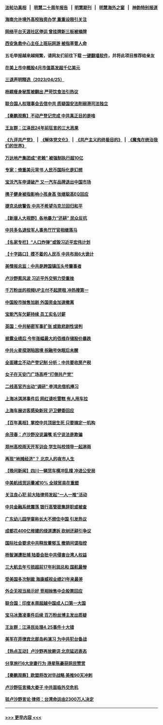 #### [法轮功真相](https://github.com/gfw-breaker/truth/blob/master/README.md?t=0) &nbsp;&nbsp;|&nbsp;&nbsp; [明慧二十周年报告](https://github.com/gfw-breaker/mh-reports/blob/master/README.md?t=0) &nbsp;&nbsp;|&nbsp;&nbsp;[明慧期刊](https://github.com/gfw-breaker/mh-qikan) &nbsp;&nbsp;|&nbsp;&nbsp; [明慧海外之窗](https://github.com/gfw-breaker/mh-news/blob/master/README.md?t=0) &nbsp;&nbsp;|&nbsp;&nbsp; [神韵特别报道](https://github.com/gfw-breaker/mh-news/blob/master/shenyun.md?t=0)
#### [海南允许境外高校独资办学 重重设限引关注](../pages/nsc413/n13981829.md?t=04261543) 
#### [网络平台天涯社区停运 曾挂牌新三板被摘牌](../pages/nsc413/n13981774.md?t=04261543) 
#### [西安急救中心主任上班玩网游 被指草菅人命](../pages/nsc413/n13981784.md?t=04261543) 
#### 五毛举报越来越频繁，请网友们前往下载 [一键翻墙软件](https://github.com/gfw-breaker/ssr-accounts)，并将此项目推荐给亲友
#### [在美上市中概股4月市值蒸发超千亿美元](../pages/nsc413/n13981756.md?t=04261543) 
#### [三退声明精选（2023/04/25）](../pages/nsc413/n13981786.md?t=04261543) 
#### [杨颖瘦身秘笈被翻出 严苛饮食法引热议](../pages/nsc413/n13981635.md?t=04261543) 
#### [联合国人权理事会去信中共 质疑国安法削弱港司法独立](../pages/nsc413/n13981748.md?t=04261543) 
#### [【秦鹏观察】不动产登记完成 中共真正目的是啥](../pages/nsc413/n13981623.md?t=04261543) 
#### [王友群：江泽民24年前狂言的三大恶果](../pages/nsc413/n13981556.md?t=04261543) 
#### [《九评共产党》](https://github.com/begood0513/9ping.md/blob/master/README.md) &nbsp;|&nbsp; [《解体党文化》](../../../../jtdwh.md/blob/master/README.md)  &nbsp;|&nbsp; [《共产主义的终极目的》](../../../../gczydzjmd.md/blob/master/README.md) &nbsp;|&nbsp; [《魔鬼在统治我们的世界》](../../../../mgztzwmdsj.md/blob/master/README.md) 
#### [万达地产集团成“老赖” 被强制执行超10亿](../pages/nsc413/n13981661.md?t=04261543) 
#### [专家：倚重美元背书 人民币国际化是幻想](../pages/nsc413/n13981559.md?t=04261543) 
#### [宝沃汽车申请破产 又一汽车品牌退出中国市场](../pages/nsc413/n13981620.md?t=04261543) 
#### [携子健身被指影响小孩身高 张继聪高EQ回应](../pages/nsc413/n13981538.md?t=04261543) 
#### [捷克总统警告 中共不希望乌克兰回归和平](../pages/nsc413/n13981615.md?t=04261543) 
#### [【新唐人大视野】各地暴力“还耕” 民众反抗](../pages/nsc413/n13981426.md?t=04261543) 
#### [中共多名退役军人事务厅厅官相继落马](../pages/nsc413/n13981567.md?t=04261543) 
#### [【名家专栏】“人口炸弹”或毁习近平宏伟计划](../pages/nsc413/n13979311.md?t=04261543) 
#### [【十字路口】摸不着的人民币 中共布局6大诡计](../pages/nsc413/n13981444.md?t=04261543) 
#### [美情报总监：中共是跨国镇压头号肇事者](../pages/nsc413/n13981457.md?t=04261543) 
#### [卢沙野惹风波 习近平外交努力受重挫](../pages/nsc413/n13981544.md?t=04261543) 
#### [千万粉丝的视频UP主付不起房租 冲热搜第一](../pages/nsc413/n13981275.md?t=04261543) 
#### [中国股市抛售加剧 外国资金加速撤离](../pages/nsc413/n13981540.md?t=04261543) 
#### [宝能汽车欠薪持续 员工实名讨薪](../pages/nsc413/n13981519.md?t=04261543) 
#### [英国：中共秘密军事扩张 或致悲剧性误判](../pages/nsc413/n13981493.md?t=04261543) 
#### [披露业绩后 今年涨幅最大的佰维存储股价暴跌](../pages/nsc413/n13981274.md?t=04261543) 
#### [中共火星探测陷困境 祝融号休眠后未醒](../pages/nsc413/n13981455.md?t=04261543) 
#### [全面建立不动产登记制 分析：中共要收房产税](../pages/nsc413/n13980741.md?t=04261543) 
#### [女子在天安门广场高呼“打倒共产党”](../pages/nsc413/n13981398.md?t=04261543) 
#### [二线高官齐出动“调研” 李鸿忠借机捧习](../pages/nsc413/n13981310.md?t=04261543) 
#### [上海冰淇淋事件后 网红请吃雪糕 有人用车拉](../pages/nsc413/n13981338.md?t=04261543) 
#### [上海车展访客感染新冠 沪卫健委回应](../pages/nsc413/n13981357.md?t=04261543) 
#### [【百年真相】掌控中共顶层生死 只要搞定一机构](../pages/nsc413/n13978529.md?t=04261543) 
#### [余茂春：卢沙野没说漏嘴 毛宁说法是欺骗](../pages/nsc413/n13981138.md?t=04261543) 
#### [郑州高校雨天开军训会 学生叫校领导一起淋雨](../pages/nsc413/n13981287.md?t=04261543) 
#### [再现“地摊经济”？ 北京人的夜市人生](../pages/nsc413/n13981201.md?t=04261543) 
#### [【晚间新闻】四川一辆货车横冲乱撞 冲进公安局](../pages/nsc413/n13981247.md?t=04261543) 
#### [中美航线货运量减10% 全球贸易在重塑](../pages/nsc413/n13981192.md?t=04261543) 
#### [关注良心犯 前大陆律师发起“一人一推”活动](../pages/nsc413/n13980524.md?t=04261543) 
#### [中共金融系统震荡 银行高管密集辞职或被查](../pages/nsc413/n13981122.md?t=04261543) 
#### [广东幼儿园学童称长大不想住中国 引发热议](../pages/nsc413/n13981051.md?t=04261543) 
#### [成都花400亿修建的绿道遭拆 砍树还耕引争议](../pages/nsc413/n13980976.md?t=04261543) 
#### [国际社会要求中共释放董郁玉 撤销间谍指控](../pages/nsc413/n13981116.md?t=04261543) 
#### [杨智渊遭批捕 陆委会批中共侵害台湾人权益](../pages/nsc413/n13981069.md?t=04261543) 
#### [三大航去年亏损超前17年利润总和 国航最惨](../pages/nsc413/n13981089.md?t=04261543) 
#### [受美国多次制裁 海康威视业绩21年来最差](../pages/nsc413/n13981088.md?t=04261543) 
#### [外企无视当局示好 竞相抛售中企股票回应](../pages/nsc413/n13980937.md?t=04261543) 
#### [联合国：印度本周超越中国成人口第一大国](../pages/nsc413/n13981087.md?t=04261543) 
#### [宝马冰激凌事件后续 百万粉丝博主发出质疑](../pages/nsc413/n13981043.md?t=04261543) 
#### [王友群：江泽民处理4.25事件十大错](../pages/nsc413/n13981032.md?t=04261543) 
#### [美军在菲律宾北部岛屿演习 为中共犯台备战](../pages/nsc413/n13980840.md?t=04261543) 
#### [【热点互动】卢沙野再放厥词 北京延迟表态](../pages/nsc413/n13980923.md?t=04261543) 
#### [分享旅行6大宠妻行为 港星陈豪获网民赞赏](../pages/nsc413/n13980916.md?t=04261543) 
#### [【秦鹏观察】欧盟将改对华战略 美推90天冲刺](../pages/nsc413/n13980904.md?t=04261543) 
#### [卢沙野狂言捅大娄子 中共面临外交危机](../pages/nsc413/n13980887.md?t=04261543) 
#### [驳卢沙野言论 律师：台湾命运由2300万人决定](../pages/nsc413/n13980323.md?t=04261543) 

----
#### [ >>> 更早内容 <<< ](../indexes/nsc413-earlier.md)
